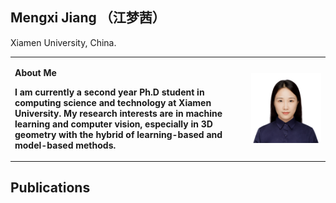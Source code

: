 ## Mengxi Jiang （江梦茜）
Xiamen University, China.
<table border="0">
  <tr>
    <td width="75%">
      <p><b>About Me</b></p>
      <p><b>I am currently a second year Ph.D student in computing science and technology at Xiamen University. My research interests are in machine learning and computer vision, especially in 3D geometry with the hybrid of learning-based and model-based methods.</b></p>    </td>
    <td width="35%">
      <img src="jiangmengxi.jpg" width="100%">  
    </td>
  </tr>
</table>

## Publications
